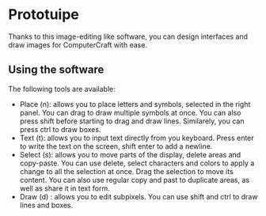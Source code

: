 # Prototuipe

Thanks to this image-editing like software, you can design interfaces and draw images for ComputerCraft with ease.

## Using the software

The following tools are available:

- Place (n): allows you to place letters and symbols, selected in the right panel. You can drag to draw multiple symbols at once.
  You can also press shift before starting to drag and draw lines.
  Similarely, you can press ctrl to draw boxes.
- Text (t): allows you to input text directly from you keyboard.
  Press enter to write the text on the screen, shift enter to add a newline.
- Select (s): allows you to move parts of the display, delete areas and copy-paste.
  You can use delete, select characters and colors to apply a change to all the selection at once.
  Drag the selection to move its content.
  You can also use regular copy and past to duplicate areas, as well as share it in text form.
- Draw (d) : allows you to edit subpixels.
  You can use shift and ctrl to draw lines and boxes.


